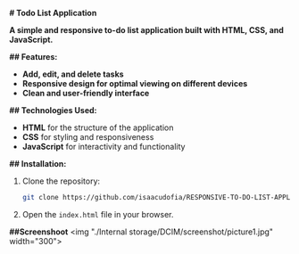  **# Todo List Application**

**A simple and responsive to-do list application built with HTML, CSS, and JavaScript.**

**## Features:**

- **Add, edit, and delete tasks**
- **Responsive design for optimal viewing on different devices**
- **Clean and user-friendly interface**

**## Technologies Used:**

- **HTML** for the structure of the application
- **CSS** for styling and responsiveness
- **JavaScript** for interactivity and functionality

**## Installation:**

1. Clone the repository:
   ```bash
   git clone https://github.com/isaacudofia/RESPONSIVE-TO-DO-LIST-APPLICATION.git
   ```
2. Open the `index.html` file in your browser.

**##Screenshoot**
<img "./Internal storage/DCIM/screenshot/picture1.jpg" width="300">
